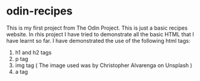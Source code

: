 # odin-recipes
This is my first project from The Odin Project.
This is just a basic recipes website.
In rhis project I have tried to demonstrate all the basic HTML that I have learnt so far.
I have demonstrated the use of the following html tags:
1. h1 and h2 tags
2. p tag 
3. img tag ( The image used was by Christopher Alvarenga on Unsplash )
4. a tag
